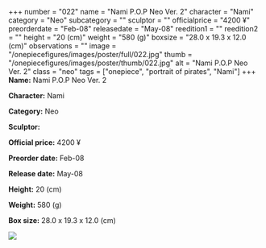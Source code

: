 +++
number = "022"
name = "Nami P.O.P Neo Ver. 2"
character = "Nami"
category = "Neo"
subcategory = ""
sculptor = ""
officialprice = "4200 ¥"
preorderdate = "Feb-08"
releasedate = "May-08"
reedition1 = ""
reedition2 = ""
height = "20 (cm)"
weight = "580 (g)"
boxsize = "28.0 x 19.3 x 12.0 (cm)"
observations = ""
image = "/onepiecefigures/images/poster/full/022.jpg"
thumb = "/onepiecefigures/images/poster/thumb/022.jpg"
alt = "Nami P.O.P Neo Ver. 2"
class = "neo"
tags = ["onepiece", "portrait of pirates",  "Nami"]
+++
**Name:** Nami P.O.P Neo Ver. 2

**Character:** Nami

**Category:** Neo 

**Sculptor:** 

**Official price:** 4200 ¥

**Preorder date:** Feb-08

**Release date:** May-08

**Height:** 20 (cm)

**Weight:** 580 (g)

**Box size:** 28.0 x 19.3 x 12.0 (cm)

<img src="/onepiecefigures/images/poster/thumb/022.jpg">
